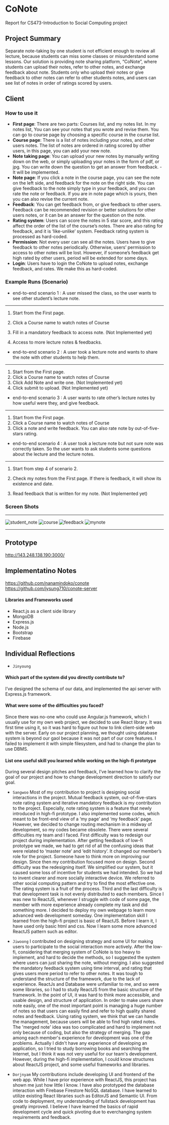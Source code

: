 # CoNote


Report for CS473-Introduction to Social Computing project

## Project Summary 
Separate note-taking by one student is not efficient enough to review all lecture, because students can miss some classes or misunderstand some lessons.
Our solution is providing note sharing platform, “CoNote”, where students can upload their notes, refer to other notes, and exchange feedback about note.
Students only who upload their notes or give feedback to other notes can refer to other students notes, and users can see list of notes in order of ratings scored by users.


## Client
 ### How to use it
 - **First page**: There are two parts: Courses list, and my notes list. In my notes list, You can see your notes that you wrote and revise them. You can go to course page by choosing a specific course in the course list.
 - **Course page**: There is a list of notes including your notes, and other users notes. The list of notes are ordered in rating scored by other users, in this page, you can add your new note. 
 - **Note taking page**: You can upload your new notes by manually writing down on the web, or simply uploading your notes in the form of pdf, or jpg. You can write down the question to get an answer from feedback. - It will be implemented.
 - **Note page**: If you click a note in the course page, you can see the note on the left side, and feedback for the note on the right side. You can give feedback to the note simply type in your feedback, and you can rate the note or feedback. If you are in note page which is yours, then you can also revise the current note.
 - **Feedback**: You can get feedback from, or give feedback to other users. Feedback can be recommended revision or better solutions for other users notes, or it can be an answer for the question on the note.
 - **Rating system**: Users can score the notes in 5 star score, and this rating affect the order of the list of the course’s notes.  There are also rating for feedback, and it is ‘like-unlike’ system. Feedback rating system is processed as hard-coded.
 - **Permission**: Not every user can see all the notes. Users have to give feedback to other notes periodically. Otherwise, users’ permission to access to other notes will be lost. However, if someone’s feedback get high rated by other users, period will be extended for some days. 
 - **Login**: Users have to login the CoNote to upload notes, exchange feedback, and rates. We make this as hard-coded. 

### Example Runs (Scenario)
 - end-to-end scenario 1 : A user missed the class, so the user wants to see other student’s lecture note.
------
1. Start from the First page.

2. Click a Course name to watch notes of Course 

3. Fill in a mandatory feedback to access note. (Not Implemented yet)
4. Access to more lecture notes & feedbacks.

 - end-to-end scenario 2 : A user took a lecture note and wants to share the note with other students to help them.
------
1. Start from the First page.
2. Click a Course name to watch notes of Course 
3. Click Add Note and write one. (Not Implemented yet)
4. Click submit to upload. (Not Implemented yet)

 - end-to-end scenario 3 : A user wants to rate other’s lecture notes by how useful were they, and give feedback.
------
1. Start from the First page.
2. Click a Course name to watch notes of Course 
3. Click a note and write feedback. You can also rate note by out-of-five-stars rating.

 - end-to-end scenario 4 : A user took a lecture note but not sure note was correctly taken. So the user wants to ask students some questions about the lecture and the lecture notes.
------
1. Start from step 4 of scenario 2.
2. Check my notes from the First page. If there is feedback, it will show its existence and date.

3. Read feedback that is written for my note. (Not Implemented yet)


### Screen Shots
-----------------

  ![student_note](./student_note.png) ![course](./course.png)
  ![feedback](./feedback.png)         ![mynote](./mynote.png)

------------------------------

## Prototype
http://143.248.138.190:3000/

## Implementatino Notes
https://github.com/nanamindoko/conote
https://github.com/jysung710/conote-server

 #### Libraries and Frameworks used
  - React.js as a client side library
  - MongoDB
  - Express.js
  - Node.js
  - Bootstrap
  - Firebase


## Individual Reflections
 - `Jinyoung`
#### Which part of the system did you directly contribute to?
I’ve designed the schema of our data, and implemented the api server with Express.js framework. 
 
#### What were some of the difficulties you faced?
Since there was no-one who could use Angular.js framework, which I usually use for my own web project, we decided to use React library. It was first time using it, so it was hard to figure out how to link client-side web with the server.
Early on our project planning, we thought using database system is beyond our gaol because it was not part of our core features. I failed to implement it with simple filesystem, and had to change the plan to use DBMS.
 
#### List one useful skill you learned while working on the high-fi prototype
During several design pitches and feedback, I’ve learned how to clarify the goal of our project and how to change development direction to satisfy our goal. 


 - `Sangwoo`
 Most of my contribution to project is designing social interactions in the project. Mutual feedback system, out-of-five-stars note rating system and iterative mandatory feedback is my contribution to the project. Especially, note rating system is a feature that newly introduced in high-fi prototype. I also implemented some codes, which meant to be front-end view of a ‘my page’ and ‘my feedback’ page. However, we decided to change routing mechanism in a midway of development, so my codes became obsolete.
There were several difficulties my team and I faced. First difficulty was to redesign our project during implementation. After getting feedback of low-fi prototype we made, we had to get rid of all the confusing ideas that were related to ‘master note’ and ‘edit history’. It changed our member’s role for the project. Someone have to think more on improving our design. Since then my contribution focused more on design. Second difficulty was the redesigning itself. We simplified our system, but it caused some loss of incentive for students we had intended. So we had to invent clearer and more socially interactive device. We referred to other social computing pattern and try to find the most effective one. The rating system is a fruit of the process. Third and the last difficulty is that development task is not evenly distributed to each members. Since I was new to ReactJS, whenever I struggle with code of some page, the member with more experience already complete my task and did something more. I decided to deploy my own webpage to learn more advanced web development someday.
One implementation skill I learned from the high-fi project is basic of ReactJS. Before I learn it, I have used only basic html and css. Now I learn some more advanced ReactJS pattern such as editor.

 - `Jiwoong`
I contributed on designing strategy and some UI for making users to participate to the social interaction more actively. After the low-fi, considering that merging system of CoNote is too heavy to implement, and hard to decide the methods, so I suggested the system where users can just sharing the note, without merging. I also suggested the mandatory feedback system using time interval, and rating that gives users more period to refer to other notes.
It was tough to understand the structure of the framework, due to the lack of experience. ReactJs and Database were unfamiliar to me, and so were some libraries, so I had to study ReactJS from the basic structure of the framework.
In the point of UI, it was hard to think more accessible, and usable design, and structure of application.
In order to make users share note easily, one of the most important point is managing a huge number of  notes so that users can easily find and refer to high quality shared notes and feedback. Using rating system, we think that we can handle the management, because users will be able to find high rated notes. The 'merged note' idea was too complicated and hard to implement not only because of coding, but also the strategy of merging. The gap among each member's experience for development was one of the problems. Actually I didn't have any experience of developing an application, so I tried to study borrowing books and searching the Internet, but I think it was not very useful for our team's development.
However, during the high-fi implementation, I could know structures about ReactJS project, and some useful frameworks and libraries.

 - `Dorjnyam`
 My contributions include developing UI and frontend of the web app. While I have prior experience with ReactJS, this project has shown me just how little I know. I have also prototyped the database interaction with Firebase Firestore NoSQL database. I have learned to utilize existing React libraries such as EditorJS and Semantic UI. From code to deployment, my understanding of fullstack development has greatly improved. I believe I have learned the basics of rapid development cycle and quick pivoting due to everchanging system requirements and feedback.
